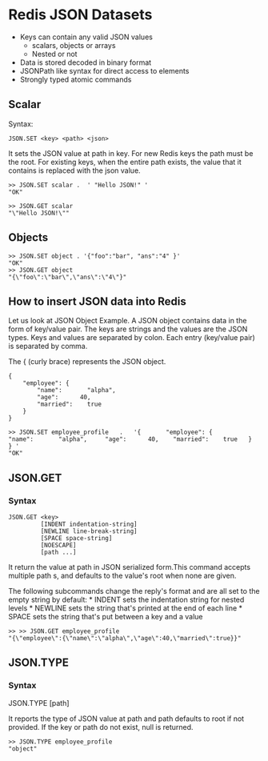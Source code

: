 # Redis JSON Datasets

- Keys can contain any valid JSON values
  - scalars, objects or arrays
  - Nested or not
- Data is stored decoded in binary format
- JSONPath like syntax for direct access to elements
- Strongly typed atomic commands


## Scalar

Syntax:

```
JSON.SET <key> <path> <json>
```

It sets the JSON value at path in key. For new Redis keys the path must be the root. For existing keys, when the entire path exists, the value that it contains is replaced with the json value.


```
>> JSON.SET scalar .  ' "Hello JSON!" '
"OK"
```
```
>> JSON.GET scalar
"\"Hello JSON!\""
```


## Objects

```
>> JSON.SET object . '{"foo":"bar", "ans":"4" }'
"OK"
>> JSON.GET object
"{\"foo\":\"bar\",\"ans\":\"4\"}"
```




## How to insert JSON data into Redis

Let us look at JSON Object Example. A JSON object contains data in the form of key/value pair. The keys are strings and the values are the JSON types. Keys and values are separated by colon. Each entry (key/value pair) is separated by comma.

The { (curly brace) represents the JSON object.

```
{  
    "employee": {  
        "name":       "alpha",   
        "age":      40,   
        "married":    true  
    }  
}  
```

```
>> JSON.SET employee_profile   .   '{       "employee": {           "name":       "alpha",     "age":      40,    "married":    true   }   } '
"OK"
```



## JSON.GET

### Syntax

```
JSON.GET <key>
         [INDENT indentation-string]
         [NEWLINE line-break-string]
         [SPACE space-string]
         [NOESCAPE]
         [path ...]
```

It return the value at path in JSON serialized form.This command accepts multiple path s, and defaults to the value's root when none are given.

The following subcommands change the reply's format and are all set to the empty string by default: * INDENT sets the indentation string for nested levels * NEWLINE sets the string that's printed at the end of each line * SPACE sets the string that's put between a key and a value

```
>> >> JSON.GET employee_profile
"{\"employee\":{\"name\":\"alpha\",\"age\":40,\"married\":true}}"
```

## JSON.TYPE

### Syntax 

JSON.TYPE <key> [path]

It reports the type of JSON value at path and path defaults to root if not provided. If the key or path do not exist, null is returned.

```
>> JSON.TYPE employee_profile
"object"
```


## 
